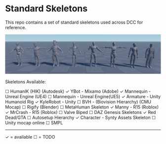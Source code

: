 # Standard Skeletons

This repo contains a set of standard skeletons used across DCC for reference.

![skeletons_image](image.gif)

Skeletons Available:

 ☐ HumanIK (HIK) (Autodesk)
 ✓ YBot - Mixamo (Adobe)
 ✓ Mannequin - Unreal Engine (UE4)
 ☐ Mannequin - Unreal Engine(UE5)
 ✓ Armature - Unity Humanoid Rig
 ✓ KyleRobot - Unity
 ☐ BVH - (Biovision Hierarchy) (CMU Mocap)
 ☐ Rigify (Blender)
 ☐ MetaHuman Skeleton
 ✓ Manny - R15 (Roblox)
 ✓ MrCrash - R15 (Roblox)
 ☐ Valve Biped
 ☐ DAZ Genesis Skeletons
 ✓ Red Dead/GTA
 ☐ Autosetup Hierarchy
 ✓ Character - Synty Assets Skeleton
 ☐ Unity mocap online
 ☐ SMPL

---
✓ = available
☐ = TODO